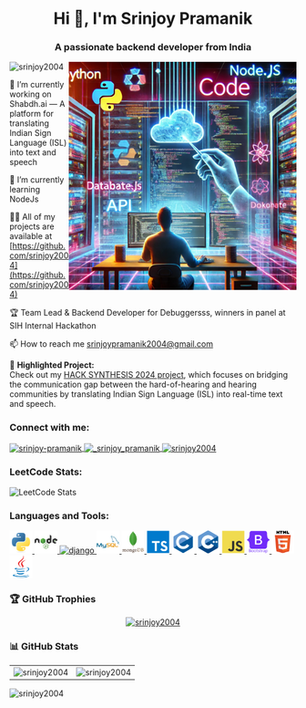 <h1 align="center">Hi 👋, I'm Srinjoy Pramanik</h1> 
<h3 align="center">A passionate backend developer from India</h3> 

<img align="right" alt="Coding" width="400" src="./img 2.jpg">

<p align="left"> 
  <img src="https://komarev.com/ghpvc/?username=srinjoy2004&label=Profile%20views&color=0e75b6&style=flat" alt="srinjoy2004" /> 
</p>

🔭 I’m currently working on Shabdh.ai — A platform for translating Indian Sign Language (ISL) into text and speech

🌱 I’m currently learning NodeJs

👨‍💻 All of my projects are available at [https://github.com/srinjoy2004](https://github.com/srinjoy2004)

🏆 Team Lead & Backend Developer for Debuggersss, winners in panel at SIH Internal Hackathon

📫 How to reach me srinjoypramanik2004@gmail.com

🚀 **Highlighted Project:**  
Check out my [HACK SYNTHESIS 2024 project](https://github.com/Srinjoy2004/HACK-SYNTHESIS-2024), which focuses on bridging the communication gap between the hard-of-hearing and hearing communities by translating Indian Sign Language (ISL) into real-time text and speech.

<h3 align="left">Connect with me:</h3> 
<p align="left"> 
  <a href="https://linkedin.com/in/srinjoy-pramanik" target="blank">
    <img align="center" src="https://raw.githubusercontent.com/rahuldkjain/github-profile-readme-generator/master/src/images/icons/Social/linked-in-alt.svg" alt="srinjoy-pramanik" height="30" width="40" />
  </a> 
  <a href="https://instagram.com/_srinjoy_pramanik" target="blank">
    <img align="center" src="https://raw.githubusercontent.com/rahuldkjain/github-profile-readme-generator/master/src/images/icons/Social/instagram.svg" alt="_srinjoy_pramanik" height="30" width="40" />
  </a> 
  <a href="https://www.leetcode.com/srinjoy2004" target="blank">
    <img align="center" src="https://raw.githubusercontent.com/rahuldkjain/github-profile-readme-generator/master/src/images/icons/Social/leet-code.svg" alt="srinjoy2004" height="30" width="40" />
  </a> 
</p> 

<h3 align="left">LeetCode Stats:</h3> 
<p align="left"> 
  <img src="https://leetcard.jacoblin.cool/srinjoy2004?ext=heatmap" alt="LeetCode Stats"> 
</p> 

<h3 align="left">Languages and Tools:</h3> 
<p align="left"> 
  <a href="https://www.python.org" target="_blank" rel="noreferrer"> 
    <img src="https://raw.githubusercontent.com/devicons/devicon/master/icons/python/python-original.svg" alt="python" width="40" height="40"/> 
  </a> 
  <a href="https://nodejs.org" target="_blank" rel="noreferrer"> 
    <img src="https://raw.githubusercontent.com/devicons/devicon/master/icons/nodejs/nodejs-original-wordmark.svg" alt="nodejs" width="40" height="40"/> 
  </a> 
  <a href="https://www.djangoproject.com/" target="_blank" rel="noreferrer"> 
    <img src="https://cdn.worldvectorlogo.com/logos/django.svg" alt="django" width="40" height="40"/> 
  </a> 
  <a href="https://www.mysql.com/" target="_blank" rel="noreferrer"> 
    <img src="https://raw.githubusercontent.com/devicons/devicon/master/icons/mysql/mysql-original-wordmark.svg" alt="mysql" width="40" height="40"/> 
  </a> 
  <a href="https://www.mongodb.com/" target="_blank" rel="noreferrer"> 
    <img src="https://raw.githubusercontent.com/devicons/devicon/master/icons/mongodb/mongodb-original-wordmark.svg" alt="mongodb" width="40" height="40"/> 
  </a> 
  <a href="https://www.typescriptlang.org/" target="_blank" rel="noreferrer"> 
    <img src="https://raw.githubusercontent.com/devicons/devicon/master/icons/typescript/typescript-original.svg" alt="typescript" width="40" height="40"/> 
  </a> 
  <a href="https://www.cprogramming.com/" target="_blank" rel="noreferrer"> 
    <img src="https://raw.githubusercontent.com/devicons/devicon/master/icons/c/c-original.svg" alt="c" width="40" height="40"/> 
  </a> 
  <a href="https://www.w3schools.com/cpp/" target="_blank" rel="noreferrer"> 
    <img src="https://raw.githubusercontent.com/devicons/devicon/master/icons/cplusplus/cplusplus-original.svg" alt="cplusplus" width="40" height="40"/> 
  </a> 
  <a href="https://developer.mozilla.org/en-US/docs/Web/JavaScript" target="_blank" rel="noreferrer"> 
    <img src="https://raw.githubusercontent.com/devicons/devicon/master/icons/javascript/javascript-original.svg" alt="javascript" width="40" height="40"/> 
  </a> 
  <a href="https://getbootstrap.com" target="_blank" rel="noreferrer"> 
    <img src="https://raw.githubusercontent.com/devicons/devicon/master/icons/bootstrap/bootstrap-plain-wordmark.svg" alt="bootstrap" width="40" height="40"/> 
  </a> 
  <a href="https://www.w3schools.com/html/" target="_blank" rel="noreferrer"> 
    <img src="https://raw.githubusercontent.com/devicons/devicon/master/icons/html5/html5-original-wordmark.svg" alt="html5" width="40" height="40"/> 
  </a> 
  <a href="https://www.java.com" target="_blank" rel="noreferrer"> 
    <img src="https://raw.githubusercontent.com/devicons/devicon/master/icons/java/java-original.svg" alt="java" width="40" height="40"/> 
  </a> 
</p> 

<!-- GitHub Trophies -->
<h3 align="left">🏆 GitHub Trophies</h3>
<p align="center">
  <a href="https://github.com/ryo-ma/github-profile-trophy">
    <img src="https://github-profile-trophy.vercel.app/?username=srinjoy2004&theme=onestar&no-frame=true&no-bg=true" alt="srinjoy2004" />
  </a>
</p>

<!-- GitHub Stats & Most Used Languages Side by Side -->
<h3 align="left">📊 GitHub Stats</h3>
<table>
  <tr>
    <td><img align="center" src="https://github-readme-stats.vercel.app/api?username=srinjoy2004&show_icons=true&locale=en" alt="srinjoy2004" /></td>
    <td><img align="center" src="https://github-readme-stats.vercel.app/api/top-langs?username=srinjoy2004&show_icons=true&locale=en&layout=compact" alt="srinjoy2004" /></td>
  </tr>
</table>

<!-- GitHub Streak Stats -->
<p><img align="center" src="https://github-readme-streak-stats.herokuapp.com/?user=srinjoy2004&" alt="srinjoy2004" /></p>

